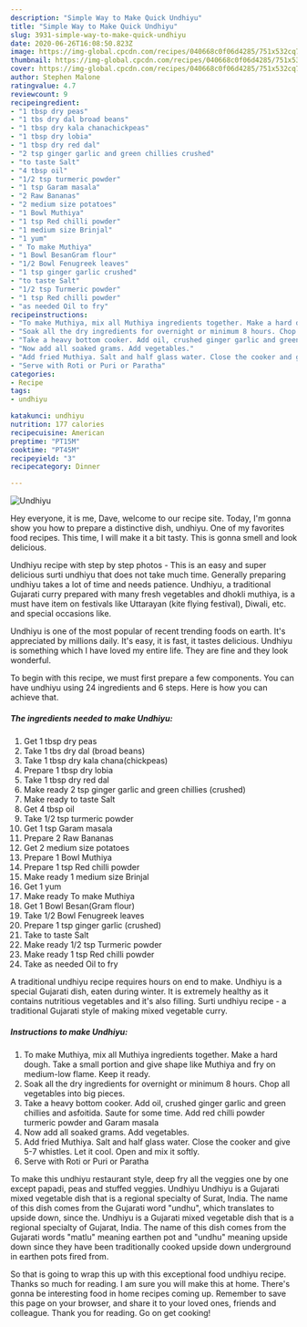 ```yaml
---
description: "Simple Way to Make Quick Undhiyu"
title: "Simple Way to Make Quick Undhiyu"
slug: 3931-simple-way-to-make-quick-undhiyu
date: 2020-06-26T16:08:50.823Z
image: https://img-global.cpcdn.com/recipes/040668c0f06d4285/751x532cq70/undhiyu-recipe-main-photo.jpg
thumbnail: https://img-global.cpcdn.com/recipes/040668c0f06d4285/751x532cq70/undhiyu-recipe-main-photo.jpg
cover: https://img-global.cpcdn.com/recipes/040668c0f06d4285/751x532cq70/undhiyu-recipe-main-photo.jpg
author: Stephen Malone
ratingvalue: 4.7
reviewcount: 9
recipeingredient:
- "1 tbsp dry peas"
- "1 tbs dry dal broad beans"
- "1 tbsp dry kala chanachickpeas"
- "1 tbsp dry lobia"
- "1 tbsp dry red dal"
- "2 tsp ginger garlic and green chillies crushed"
- "to taste Salt"
- "4 tbsp oil"
- "1/2 tsp turmeric powder"
- "1 tsp Garam masala"
- "2 Raw Bananas"
- "2 medium size potatoes"
- "1 Bowl Muthiya"
- "1 tsp Red chilli powder"
- "1 medium size Brinjal"
- "1 yum"
- " To make Muthiya"
- "1 Bowl BesanGram flour"
- "1/2 Bowl Fenugreek leaves"
- "1 tsp ginger garlic crushed"
- "to taste Salt"
- "1/2 tsp Turmeric powder"
- "1 tsp Red chilli powder"
- "as needed Oil to fry"
recipeinstructions:
- "To make Muthiya, mix all Muthiya ingredients together. Make a hard dough. Take a small portion and give shape like Muthiya and fry on medium-low flame. Keep it ready."
- "Soak all the dry ingredients for overnight or minimum 8 hours. Chop all vegetables into big pieces."
- "Take a heavy bottom cooker. Add oil, crushed ginger garlic and green chillies and asfoitida. Saute for some time. Add red chilli powder turmeric powder and Garam masala"
- "Now add all soaked grams. Add vegetables."
- "Add fried Muthiya. Salt and half glass water. Close the cooker and give 5-7 whistles. Let it cool. Open and mix it softly."
- "Serve with Roti or Puri or Paratha"
categories:
- Recipe
tags:
- undhiyu

katakunci: undhiyu 
nutrition: 177 calories
recipecuisine: American
preptime: "PT15M"
cooktime: "PT45M"
recipeyield: "3"
recipecategory: Dinner

---
```



![Undhiyu](https://img-global.cpcdn.com/recipes/040668c0f06d4285/751x532cq70/undhiyu-recipe-main-photo.jpg)

Hey everyone, it is me, Dave, welcome to our recipe site. Today, I'm gonna show you how to prepare a distinctive dish, undhiyu. One of my favorites food recipes. This time, I will make it a bit tasty. This is gonna smell and look delicious.

Undhiyu recipe with step by step photos - This is an easy and super delicious surti undhiyu that does not take much time. Generally preparing undhiyu takes a lot of time and needs patience. Undhiyu, a traditional Gujarati curry prepared with many fresh vegetables and dhokli muthiya, is a must have item on festivals like Uttarayan (kite flying festival), Diwali, etc. and special occasions like.

Undhiyu is one of the most popular of recent trending foods on earth. It's appreciated by millions daily. It's easy, it is fast, it tastes delicious. Undhiyu is something which I have loved my entire life. They are fine and they look wonderful.


To begin with this recipe, we must first prepare a few components. You can have undhiyu using 24 ingredients and 6 steps. Here is how you can achieve that.

<!--inarticleads1-->

##### The ingredients needed to make Undhiyu:

1. Get 1 tbsp dry peas
1. Take 1 tbs dry dal (broad beans)
1. Take 1 tbsp dry kala chana(chickpeas)
1. Prepare 1 tbsp dry lobia
1. Take 1 tbsp dry red dal
1. Make ready 2 tsp ginger garlic and green chillies (crushed)
1. Make ready to taste Salt
1. Get 4 tbsp oil
1. Take 1/2 tsp turmeric powder
1. Get 1 tsp Garam masala
1. Prepare 2 Raw Bananas
1. Get 2 medium size potatoes
1. Prepare 1 Bowl Muthiya
1. Prepare 1 tsp Red chilli powder
1. Make ready 1 medium size Brinjal
1. Get 1 yum
1. Make ready  To make Muthiya
1. Get 1 Bowl Besan(Gram flour)
1. Take 1/2 Bowl Fenugreek leaves
1. Prepare 1 tsp ginger garlic (crushed)
1. Take to taste Salt
1. Make ready 1/2 tsp Turmeric powder
1. Make ready 1 tsp Red chilli powder
1. Take as needed Oil to fry


A traditional undhiyu recipe requires hours on end to make. Undhiyu is a special Gujarati dish, eaten during winter. It is extremely healthy as it contains nutritious vegetables and it&#39;s also filling. Surti undhiyu recipe - a traditional Gujarati style of making mixed vegetable curry. 

<!--inarticleads2-->

##### Instructions to make Undhiyu:

1. To make Muthiya, mix all Muthiya ingredients together. Make a hard dough. Take a small portion and give shape like Muthiya and fry on medium-low flame. Keep it ready.
1. Soak all the dry ingredients for overnight or minimum 8 hours. Chop all vegetables into big pieces.
1. Take a heavy bottom cooker. Add oil, crushed ginger garlic and green chillies and asfoitida. Saute for some time. Add red chilli powder turmeric powder and Garam masala
1. Now add all soaked grams. Add vegetables.
1. Add fried Muthiya. Salt and half glass water. Close the cooker and give 5-7 whistles. Let it cool. Open and mix it softly.
1. Serve with Roti or Puri or Paratha


To make this undhiyu restaurant style, deep fry all the veggies one by one except papadi, peas and stuffed veggies. Undhiyu Undhiyu is a Gujarati mixed vegetable dish that is a regional specialty of Surat, India. The name of this dish comes from the Gujarati word &#34;undhu&#34;, which translates to upside down, since the. Undhiyu is a Gujarati mixed vegetable dish that is a regional specialty of Gujarat, India. The name of this dish comes from the Gujarati words &#34;matlu&#34; meaning earthen pot and &#34;undhu&#34; meaning upside down since they have been traditionally cooked upside down underground in earthen pots fired from. 

So that is going to wrap this up with this exceptional food undhiyu recipe. Thanks so much for reading. I am sure you will make this at home. There's gonna be interesting food in home recipes coming up. Remember to save this page on your browser, and share it to your loved ones, friends and colleague. Thank you for reading. Go on get cooking!
